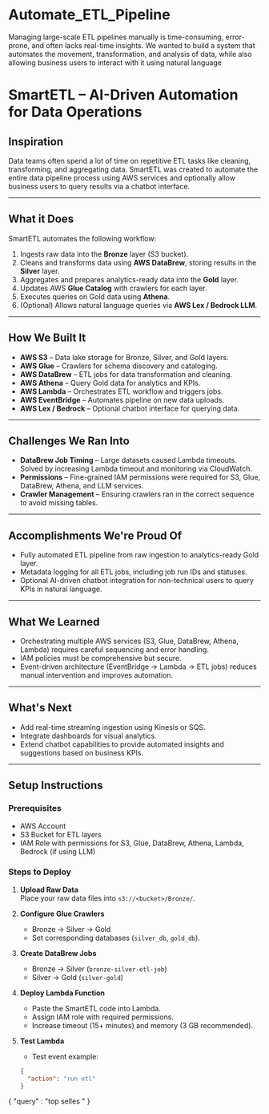 # Automate_ETL_Pipeline
Managing large-scale ETL pipelines manually is time-consuming, error-prone, and often lacks real-time insights. We wanted to build a system that automates the movement, transformation, and analysis of data, while also allowing business users to interact with it using natural language

# SmartETL – AI-Driven Automation for Data Operations

## Inspiration
Data teams often spend a lot of time on repetitive ETL tasks like cleaning, transforming, and aggregating data. SmartETL was created to automate the entire data pipeline process using AWS services and optionally allow business users to query results via a chatbot interface.

---

## What it Does
SmartETL automates the following workflow:

1. Ingests raw data into the **Bronze** layer (S3 bucket).
2. Cleans and transforms data using **AWS DataBrew**, storing results in the **Silver** layer.
3. Aggregates and prepares analytics-ready data into the **Gold** layer.
4. Updates AWS **Glue Catalog** with crawlers for each layer.
5. Executes queries on Gold data using **Athena**.
6. (Optional) Allows natural language queries via **AWS Lex / Bedrock LLM**.

---

## How We Built It
- **AWS S3** – Data lake storage for Bronze, Silver, and Gold layers.
- **AWS Glue** – Crawlers for schema discovery and cataloging.
- **AWS DataBrew** – ETL jobs for data transformation and cleaning.
- **AWS Athena** – Query Gold data for analytics and KPIs.
- **AWS Lambda** – Orchestrates ETL workflow and triggers jobs.
- **AWS EventBridge** – Automates pipeline on new data uploads.
- **AWS Lex / Bedrock** – Optional chatbot interface for querying data.

---

## Challenges We Ran Into
- **DataBrew Job Timing** – Large datasets caused Lambda timeouts. Solved by increasing Lambda timeout and monitoring via CloudWatch.
- **Permissions** – Fine-grained IAM permissions were required for S3, Glue, DataBrew, Athena, and LLM services.
- **Crawler Management** – Ensuring crawlers ran in the correct sequence to avoid missing tables.

---

## Accomplishments We're Proud Of
- Fully automated ETL pipeline from raw ingestion to analytics-ready Gold layer.
- Metadata logging for all ETL jobs, including job run IDs and statuses.
- Optional AI-driven chatbot integration for non-technical users to query KPIs in natural language.

---

## What We Learned
- Orchestrating multiple AWS services (S3, Glue, DataBrew, Athena, Lambda) requires careful sequencing and error handling.
- IAM policies must be comprehensive but secure.
- Event-driven architecture (EventBridge → Lambda → ETL jobs) reduces manual intervention and improves automation.

---

## What's Next
- Add real-time streaming ingestion using Kinesis or SQS.
- Integrate dashboards for visual analytics.
- Extend chatbot capabilities to provide automated insights and suggestions based on business KPIs.

---

## Setup Instructions

### Prerequisites
- AWS Account
- S3 Bucket for ETL layers
- IAM Role with permissions for S3, Glue, DataBrew, Athena, Lambda, Bedrock (if using LLM)

### Steps to Deploy
1. **Upload Raw Data**  
   Place your raw data files into `s3://<bucket>/Bronze/`.

2. **Configure Glue Crawlers**  
   - Bronze → Silver → Gold
   - Set corresponding databases (`silver_db`, `gold_db`).

3. **Create DataBrew Jobs**  
   - Bronze → Silver (`bronze-silver-etl-job`)  
   - Silver → Gold (`silver-gold`)

4. **Deploy Lambda Function**  
   - Paste the SmartETL code into Lambda.
   - Assign IAM role with required permissions.
   - Increase timeout (15+ minutes) and memory (3 GB recommended).

5. **Test Lambda**  
   - Test event example:
   ```json
   {
     "action": "run etl"
   }
{
"query" : "top selles "
}
